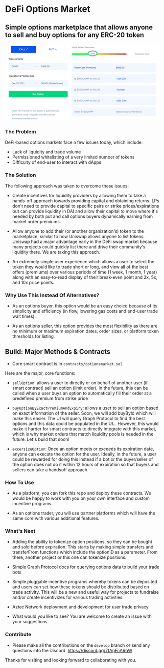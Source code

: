 # DeFi Options Market

## Simple options marketplace that allows anyone to sell and buy options for any ERC-20 token

![Concept Screenshot of DeFi Options Market](/media/preview1.png)

### The Problem

DeFi-based options markets face a few issues today, which include:

- Lack of liquidity and trade volume
- Permissioned whitelisting of a very limited number of tokens
- Difficulty of end-user to interact with dApps

### The Solution

The following approach was taken to overcome these issues:

- Create incentives for liquidity providers by allowing them to take a hands-off approach towards providing capital and obtaining returns. LPs don't need to provide capital to specific pairs or strike prices/expirations but can provide liquidity in DAI and allow their capital to move where it's needed by both put and call options buyers dynamically earning from market order premiums.

- Allow anyone to add their (or another organization's) token to the marketplace, similar to how Uniswap allows anyone to list tokens. Uniswap had a major advantage early in the DeFi swap market because many projects could quickly list there and drive their community's liquidity there. We are taking this approach.

- An extremely simple user experience which allows a user to select the token they would like to trade short or long, and view all of the best offers (premiums) over various periods of time (1 week, 1 month, 1 year) along with an easy-to-read display of their break-even point and 2x, 5x, and 10x price points.

### Why Use This Instead Of Alternatives?

- As an options buyer, this option would be an easy choice because of its simplicity and efficiency (in flow, lowering gas costs and end-user trade wait times).

- As an options seller, this option provides the most flexibility as there are no minimum or maximum expiration dates, order sizes, or platform token thresholds for listing.


## Build: Major Methods & Contracts

- Core smart contract is in `contracts/optionsmarket.sol`

Here are the major, core functions:

- `sellOption`: allows a user to directly or on behalf of another user (if smart contract) sell an option (limit order). In the future, this can be called when a user buys an option to automatically fill their order at a predefined premium from strike price

- `buyOptionByExactPremiumAndExpiry`: allows a user to sell an option based on exact information of the seller. Soon, we will add buyById which will make this easier. The UI will query Graph Protocol to find the best options and this data could be populated in the UI... However, this would make it harder for smart contracts to directly integrate with this market, which is why market orders that match liquidity pools is needed in the future. Let's build that soon!

- `excersizeOption`: Once an option meets or exceeds its expiration date, anyone can execute the option for the user. Ideally, in the future, a user could be rewarded for doing this instead if a bot or the buyer/seller of the option does not do it within 12 hours of expiration so that buyers and sellers can take a handsoff approach.



### How To Use

- As a platform, you can fork this repo and deploy these contracts. We would be happy to work with you on your own interface and custom incentive programs.

- As an options trader, you will use partner platforms which will have the same core with various additional features.


### What's Next

- Adding the ability to tokenize option positions, so they can be bought and sold before expiration. This starts by making simple transfers and transferFrom functions which include the optionID as a parameter. From there, another project or this one can tokenize positions.

- Simple Graph Protocol docs for querying options data to build your trade bots

- Simple pluggable incentive programs whereby tokens can be deposited and users can set how these tokens should be distributed based on trade activity. This will be a new and useful way for projects to fundraise and/or create incentivizes for various trading activities.

- Aztec Network deployment and development for user trade privacy

- What would you like to see? You are welcome to create an issue with your suggestions.


### Contribute

- Please make all the contributions on the `develop` branch or send any questions into the Discord: https://discord.gg/7fApFnA6qW

Thanks for visiting and looking forward to collaborating with you.
